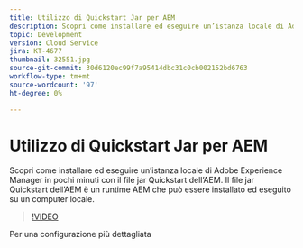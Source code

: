 ```yaml
---
title: Utilizzo di Quickstart Jar per AEM
description: Scopri come installare ed eseguire un’istanza locale di Adobe Experience Manager in pochi minuti con il file jar Quickstart dell’AEM. Il file jar Quickstart dell’AEM è un runtime AEM che può essere installato ed eseguito su un computer locale.
topic: Development
version: Cloud Service
jira: KT-4677
thumbnail: 32551.jpg
source-git-commit: 30d6120ec99f7a95414dbc31c0cb002152bd6763
workflow-type: tm+mt
source-wordcount: '97'
ht-degree: 0%

---
```



# Utilizzo di Quickstart Jar per AEM

Scopri come installare ed eseguire un’istanza locale di Adobe Experience Manager in pochi minuti con il file jar Quickstart dell’AEM. Il file jar Quickstart dell’AEM è un runtime AEM che può essere installato ed eseguito su un computer locale.

>[!VIDEO](https://video.tv.adobe.com/v/32551?quality=12&learn=on)

Per una configurazione più dettagliata